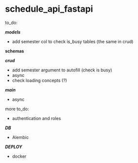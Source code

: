 # schedule_api_fastapi

to_do:

___models___

* add semester  col to check is_busy tables (the same in crud)

__schemas__

___crud___

* add semester argument to autofill (check is busy)
* async
* check loading concepts (?)

___main___

* async

more to_do:

* authentication and roles

___DB___

* Alembic

___DEPLOY___
* docker
